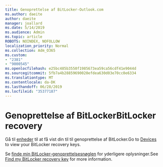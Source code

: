 ```yaml
---
title: Genoprettelse af BitLocker-Outlook.com
ms.author: daeite
author: daeite
manager: joallard
ms.date: 5/14/2019
ms.audience: Admin
ms.topic: article
ROBOTS: NOINDEX, NOFOLLOW
localization_priority: Normal
ms.collection: Adm_O365
ms.custom:
- "2381"
- "9000545"
ms.openlocfilehash: e25bc485b3550f1985673ea59ca56cdf41e9044d
ms.sourcegitcommit: 5fb7a4b28859690020efdea630d03e70cc0e6334
ms.translationtype: MT
ms.contentlocale: da-DK
ms.lasthandoff: 06/28/2019
ms.locfileid: "35377187"
---
```

# <a name="bitlocker-recovery"></a><span data-ttu-id="a2935-102">Genoprettelse af BitLocker</span><span class="sxs-lookup"><span data-stu-id="a2935-102">BitLocker recovery</span></span>

<span data-ttu-id="a2935-103">Gå til [enheder](https://account.microsoft.com/devices/recoverykey) til at få vist din til til genoprettelse af BitLocker.</span><span class="sxs-lookup"><span data-stu-id="a2935-103">Go to [Devices](https://account.microsoft.com/devices/recoverykey) to view your BitLocker recovery keys.</span></span>

<span data-ttu-id="a2935-104">Se [finde min BitLocker-genoprettelsesnøglen](https://support.microsoft.com/help/4026181) for yderligere oplysninger.</span><span class="sxs-lookup"><span data-stu-id="a2935-104">See [Find my BitLocker recovery key](https://support.microsoft.com/help/4026181) for more information.</span></span>